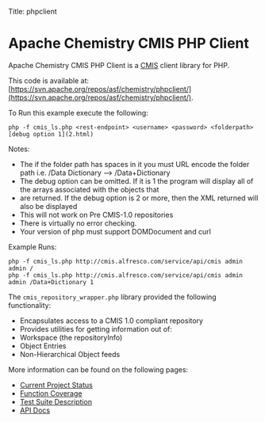 Title: phpclient

# Apache Chemistry CMIS PHP Client
<a name="phpclient-CMISPHPClient"></a>
Apache Chemistry CMIS PHP Client is a [CMIS](http://docs.oasis-open.org/cmis/CMIS/v1.0/cmis-spec-v1.0.html) client library for PHP.


This code is available at: [https://svn.apache.org/repos/asf/chemistry/phpclient/](https://svn.apache.org/repos/asf/chemistry/phpclient/).

To Run this example execute the following:

    php -f cmis_ls.php <rest-endpoint> <username> <password> <folderpath> [debug option 1](2.html)

Notes:

* The if the folder path has spaces in it you must URL encode the folder
path i.e. /Data Dictionary \--> /Data+Dictionary
* The debug option can be omitted. If it is 1 the program will display all
of the arrays associated with the objects that
* are returned. If the debug option is 2 or more, then the XML returned
will also be displayed
* This will not work on Pre CMIS-1.0 repositories
* There is virtually no error checking.
* Your version of php must support DOMDocument and curl


Example Runs:

    php -f cmis_ls.php http://cmis.alfresco.com/service/api/cmis admin admin /
    php -f cmis_ls.php http://cmis.alfresco.com/service/api/cmis admin admin /Data+Dictionary 1

The `cmis_repository_wrapper.php` library provided the following functionality:

* Encapsulates access to a CMIS 1.0 compliant repository
* Provides utilities for getting information out of:
* Workspace (the repositoryInfo)
* Object Entries
* Non-Hierarchical Object feeds

More information can be found on the following pages:

* [Current Project Status](currentprojectstatus.html)
* [Function Coverage](phpfunctioncoverage.html)
* [Test Suite Description](testsuitedescription.html)
* [API Docs](docs/atom/index.html)
